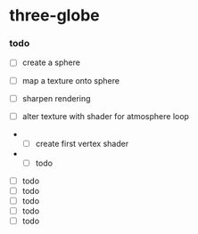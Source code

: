 # three-globe

### todo

- [ ] create a sphere
- [ ] map a texture onto sphere
- [ ] sharpen rendering

- [ ] alter texture with shader for atmosphere loop
- - [ ] create first vertex shader
- - [ ] todo
- [ ] todo
- [ ] todo
- [ ] todo
- [ ] todo
- [ ] todo